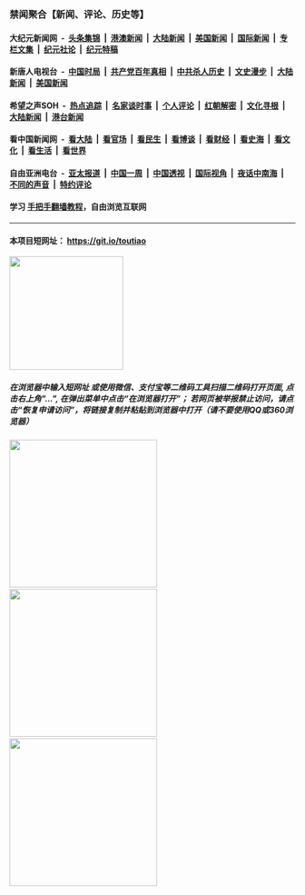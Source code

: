 ### 禁闻聚合【新闻、评论、历史等】

#### 大纪元新闻网 &nbsp;-&nbsp; [头条集锦](indexes/E头条集锦.md?t=02131002) &nbsp;|&nbsp; [港澳新闻](indexes/E港澳新闻.md?t=02131002)  &nbsp;|&nbsp; [大陆新闻](indexes/E大陆新闻.md?t=02131002) &nbsp;|&nbsp; [美国新闻](indexes/E美国新闻.md?t=02131002) &nbsp;|&nbsp; [国际新闻](indexes/E国际新闻.md?t=02131002) &nbsp;|&nbsp; [专栏文集](indexes/E专栏文集.md?t=02131002) &nbsp;|&nbsp; [纪元社论](indexes/E纪元社论.md?t=02131002) &nbsp;|&nbsp; [纪元特稿](indexes/E纪元特稿.md?t=02131002) 

#### 新唐人电视台 &nbsp;-&nbsp; [中国时局](indexes/N中国时局.md?t=02131002) &nbsp;|&nbsp; [共产党百年真相](indexes/N共产党百年真相.md?t=02131002) &nbsp;|&nbsp; [中共杀人历史](indexes/N中共杀人历史.md?t=02131002) &nbsp;|&nbsp; [文史漫步](indexes/N文史漫步.md?t=02131002) &nbsp;|&nbsp; [大陆新闻](indexes/N大陆新闻.md?t=02131002) &nbsp;|&nbsp; [美国新闻](indexes/N美国新闻.md?t=02131002)

#### 希望之声SOH &nbsp;-&nbsp; [热点追踪](indexes/H热点追踪.md?t=02131002) &nbsp;|&nbsp; [名家谈时事](indexes/H名家谈时事.md?t=02131002) &nbsp;|&nbsp; [个人评论](indexes/H个人评论.md?t=02131002)  &nbsp;|&nbsp; [红朝解密](indexes/H红朝解密.md?t=02131002) &nbsp;|&nbsp; [文化寻根](indexes/H文化寻根.md?t=02131002) &nbsp;|&nbsp; [大陆新闻](indexes/H大陆新闻.md?t=02131002) &nbsp;|&nbsp; [港台新闻](indexes/H港台新闻.md?t=02131002)

#### 看中国新闻网 &nbsp;-&nbsp; [看大陆](indexes/S看大陆.md?t=02131002) &nbsp;|&nbsp; [看官场](indexes/S看官场.md?t=02131002) &nbsp;|&nbsp; [看民生](indexes/S看民生.md?t=02131002)  &nbsp;|&nbsp; [看博谈](indexes/S看博谈.md?t=02131002) &nbsp;|&nbsp; [看财经](indexes/S看财经.md?t=02131002) &nbsp;|&nbsp; [看史海](indexes/S看史海.md?t=02131002) &nbsp;|&nbsp; [看文化](indexes/S看文化.md?t=02131002) &nbsp;|&nbsp; [看生活](indexes/S看生活.md?t=02131002) &nbsp;|&nbsp; [看世界](indexes/S看世界.md?t=02131002)

#### 自由亚洲电台 &nbsp;-&nbsp; [亚太报道](indexes/R亚太报道.md?t=02131002) &nbsp;|&nbsp; [中国一周](indexes/R中国一周.md?t=02131002) &nbsp;|&nbsp; [中国透视](indexes/R中国透视.md?t=02131002)  &nbsp;|&nbsp; [国际视角](indexes/R国际视角.md?t=02131002) &nbsp;|&nbsp; [夜话中南海](indexes/R夜话中南海.md?t=02131002) &nbsp;|&nbsp; [不同的声音](indexes/R不同的声音.md?t=02131002) &nbsp;|&nbsp; [特约评论](indexes/R特约评论.md?t=02131002)

#### 学习 [手把手翻墙教程](https://github.com/gfw-breaker/guides/wiki)，自由浏览互联网

----

#### 本项目短网址： https://git.io/toutiao
<img src="https://raw.githubusercontent.com/gfw-breaker/banned-news/master/scripts/img/qr.png" width="200px"/>  

##### 在浏览器中输入短网址 或使用微信、支付宝等二维码工具扫描二维码打开页面, 点击右上角"...", 在弹出菜单中点击“在浏览器打开”； 若网页被举报禁止访问，请点击“恢复申请访问”，将链接复制并粘贴到浏览器中打开（请不要使用QQ或360浏览器）

<img src="https://raw.githubusercontent.com/gfw-breaker/banned-news/master/scripts/img/1.png" width="260px"/> &nbsp; <img src="https://raw.githubusercontent.com/gfw-breaker/banned-news/master/scripts/img/2.png" width="260px"/> &nbsp; <img src="https://raw.githubusercontent.com/gfw-breaker/banned-news/master/scripts/img/3.png" width="260px"/>
